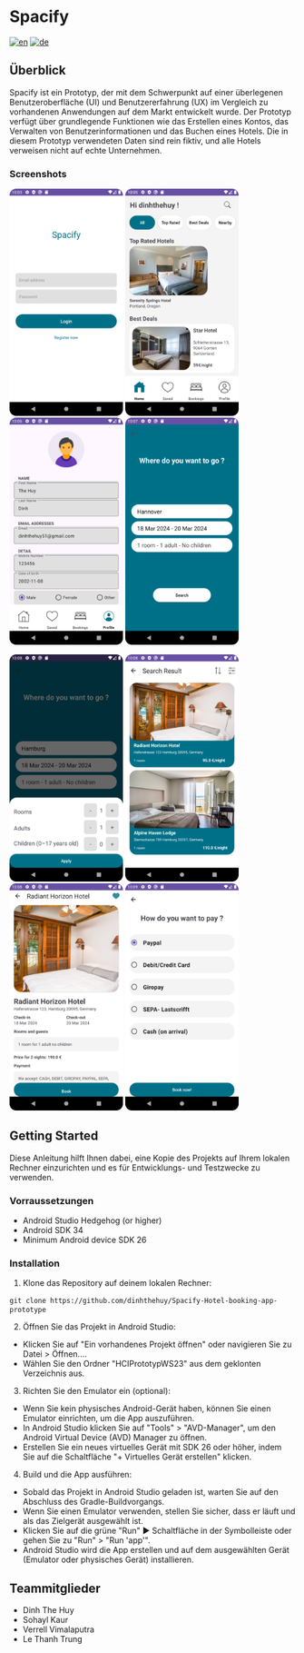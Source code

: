 # Spacify
[![en](https://img.shields.io/badge/lang-en-yellow.svg)](./README.md)
[![de](https://img.shields.io/badge/lang-de-green.svg)](./README.de.md)

## Überblick

Spacify ist ein Prototyp, der mit dem Schwerpunkt auf einer überlegenen Benutzeroberfläche (UI) und Benutzererfahrung (UX) im Vergleich zu vorhandenen Anwendungen auf dem Markt entwickelt wurde. Der Prototyp verfügt über grundlegende Funktionen wie das Erstellen eines Kontos, das Verwalten von Benutzerinformationen und das Buchen eines Hotels. Die in diesem Prototyp verwendeten Daten sind rein fiktiv, und alle Hotels verweisen nicht auf echte Unternehmen. 

### Screenshots
<img src="./img/log_in_page.png" alt="Login" width="200"/> <img src="./img/homepage.png" alt="Homepage" width="200"/> <img src="./img/user_info_page.png" alt="User info" width="200"/> <img src="./img/search_page.png" alt="Search" width="200"/> 

<img src="./img/search_options_page.png" alt="Search options" width="200"/> <img src="./img/search_results_page.png" alt="Search results" width="200"/> <img src="./img/hotel_info_page.png" alt="Hotel info" width="200"/> <img src="./img/payment_method_page.png" alt="Payment method" width="200"/> 


## Getting Started
Diese Anleitung hilft Ihnen dabei, eine Kopie des Projekts auf Ihrem lokalen Rechner einzurichten und es für Entwicklungs- und Testzwecke zu verwenden.


### Vorraussetzungen
* Android Studio Hedgehog (or higher)
* Android SDK 34 
* Minimum Android device SDK 26


### Installation
1. Klone das Repository auf deinem lokalen Rechner:
```
git clone https://github.com/dinhthehuy/Spacify-Hotel-booking-app-prototype
```
2. Öffnen Sie das Projekt in Android Studio:
* Klicken Sie auf "Ein vorhandenes Projekt öffnen" oder navigieren Sie zu Datei > Öffnen....
* Wählen Sie den Ordner "HCIPrototypWS23" aus dem geklonten Verzeichnis aus.

3. Richten Sie den Emulator ein (optional):
* Wenn Sie kein physisches Android-Gerät haben, können Sie einen Emulator einrichten, um die App auszuführen.
* In Android Studio klicken Sie auf "Tools" > "AVD-Manager", um den Android Virtual Device (AVD) Manager zu öffnen.
* Erstellen Sie ein neues virtuelles Gerät mit SDK 26 oder höher, indem Sie auf die Schaltfläche "+ Virtuelles Gerät erstellen" klicken.

4. Build und die App ausführen:
* Sobald das Projekt in Android Studio geladen ist, warten Sie auf den Abschluss des Gradle-Buildvorgangs.
* Wenn Sie einen Emulator verwenden, stellen Sie sicher, dass er läuft und als das Zielgerät ausgewählt ist.
* Klicken Sie auf die grüne "Run" ▶️ Schaltfläche in der Symbolleiste oder gehen Sie zu "Run" > "Run 'app'".
* Android Studio wird die App erstellen und auf dem ausgewählten Gerät (Emulator oder physisches Gerät) installieren.


## Teammitglieder
* Dinh The Huy
* Sohayl Kaur
* Verrell Vimalaputra
* Le Thanh Trung

